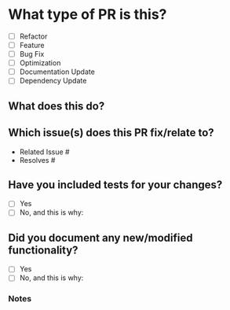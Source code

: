 # What type of PR is this?

<!--

Pull request title should be `AMDM-XXX - description` or `NOISSUE - description` where XXX is ID of issue that this PR relate to.

For Work In Progress Pull Requests, please use the Draft PR feature, see https://github.blog/2019-02-14-introducing-draft-pull-requests/ for further details.

For a timely review/response, please avoid force-pushing additional commits if your PR already received reviews or comments.

- Provide tests for your changes.
- Use descriptive commit messages.
- Comment your code where appropriate.
- Squash your commits
- Update any related documentation.
-->

<!--(check all applicable)-->

- [ ] Refactor
- [ ] Feature
- [ ] Bug Fix
- [ ] Optimization
- [ ] Documentation Update
- [ ] Dependency Update

## What does this do?

<!--
Please provide a brief description of what this PR is intended to do.
Include List any changes that modify/break current functionality.
-->

## Which issue(s) does this PR fix/relate to?

<!--
For pull requests that relate or close an issue, please include them below.  We like to follow [Github's guidance on linking issues to pull requests](https://docs.github.com/en/issues/tracking-your-work-with-issues/linking-a-pull-request-to-an-issue).

For example having the text: "Resolves #1234" would connect the current pull request to issue 1234.  And when we merge the pull request, Github will automatically close the issue.
-->

- Related Issue #
- Resolves #

## Have you included tests for your changes?

<!--Please confirm the following before submitting your PR, thank you!-->

- [ ] Yes
- [ ] No, and this is why: <!--please replace this line with details on why tests have not been included-->

## Did you document any new/modified functionality?

<!--Please confirm the following before submitting your PR, thank you!-->

- [ ] Yes
- [ ] No, and this is why: <!--please replace this line with details on why documentation has not been included-->

### Notes

<!--Please provide any additional information you feel is important.-->
